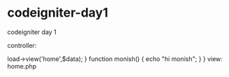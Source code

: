 codeigniter-day1
================

codeigniter day 1


controller:
<?php 


class nijan extends CI_Controller
{
  function index()
	{
		$data['hi']="hi da nijssssan";
		
		echo "hello world";
		$this->load->view('home',$data);
		}
	function monish()
	{
		echo "hi monish";
	}
}

view:

home.php


<?php $hi ?>
